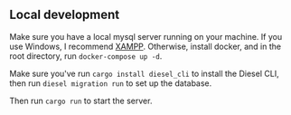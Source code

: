 ## Local development
Make sure you have a local mysql server running on your machine. If you use Windows, I recommend [XAMPP](https://www.apachefriends.org/download.html). Otherwise, install docker, and in the root directory, run `docker-compose up -d`.

Make sure you've run `cargo install diesel_cli` to install the Diesel CLI, then run `diesel migration run` to set up the database.

Then run `cargo run` to start the server.
